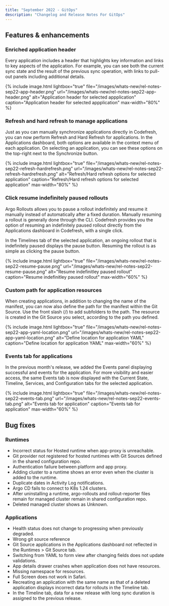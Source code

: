 ```yaml
---
title: "September 2022 - GitOps"
description: "Changelog and Release Notes For GitOps"
---
```


## Features & enhancements

### Enriched application header

Every application includes a header that highlights key information and links to key aspects of the application. For example, you can see both the current sync state and the result of the previous sync operation, with links to pull-out panels including additional details.

{% include
 image.html
 lightbox="true"
 file="/images/whats-new/rel-notes-sep22-app-header.png"
 url="/images/whats-new/rel-notes-sep22-app-header.png"
 alt="Application header for selected appplication"
 caption="Application header for selected appplication"
    max-width="80%"
%}

### Refresh and hard refresh to manage applications

Just as you can manually synchronize applications directly in Codefresh, you can now perform Refresh and Hard Refresh for applications.
In the Applications dashboard, both options are available in the context menu of each application. On selecting an application, you can see these options on the top-right next to the Synchronize button.

{% include
 image.html
 lightbox="true"
 file="/images/whats-new/rel-notes-sep22-refresh-hardrefresh.png"
 url="/images/whats-new/rel-notes-sep22-refresh-hardrefresh.png"
 alt="Refresh/Hard refresh options for selected application"
 caption="Refresh/Hard refresh options for selected application"
    max-width="80%"
%}

### Click resume indefinitely paused rollouts

Argo Rollouts allows you to pause a rollout indefinitely and resume it manually instead of automatically after a fixed duration. Manually resuming a rollout is generally done through the CLI.
Codefresh provides you the option of resuming an indefinitely paused rollout directly from the Applications dashboard in Codefresh, with a single click.

In the Timelines tab of the selected application, an ongoing rollout that is indefinitely paused displays the pause button. Resuming the rollout is as simple as clicking the pause button.

{% include
 image.html
 lightbox="true"
 file="/images/whats-new/rel-notes-sep22-resume-pause.png"
 url="/images/whats-new/rel-notes-sep22-resume-pause.png"
 alt="Resume indefinitley paused rollout"
 caption="Resume indefinitley paused rollout"
    max-width="60%"
%}

### Custom path for application resources

When creating applications, in addition to changing the name of the manifest, you can now also define the path for the manifest within the Git Source. Use the front slash (/) to add subfolders to the path. The resource is created in the Git Source you select, according to the path you defined.

{% include
 image.html
 lightbox="true"
 file="/images/whats-new/rel-notes-sep22-app-yaml-location.png"
 url="/images/whats-new/rel-notes-sep22-app-yaml-location.png"
 alt="Define location for application YAML"
 caption="Define location for application YAML"
    max-width="60%"
%}

### Events tab for applications

In the previous month's release, we added the Events panel displaying successful and events for the application.
For more visibility and easier access, the same Events tab is now displayed with the Current State, Timeline, Services, and Configuration tabs for the selected application.

{% include
 image.html
 lightbox="true"
 file="/images/whats-new/rel-notes-sep22-events-tab.png"
 url="/images/whats-new/rel-notes-sep22-events-tab.png"
 alt="Events tab for application"
 caption="Events tab for application"
    max-width="60%"
%}

## Bug fixes

### Runtimes

* Incorrect status for Hosted runtime when app-proxy is unreachable.
* Git provider not registered for hosted runtimes with Git Sources defined in the shared configuration repo.
* Authentication failure between platform and app proxy.
* Adding cluster to a runtime shows an error even when the cluster is added to the runtime.
* Duplicate dates in Activity Log notifications.
* Argo CD fails to connect to K8s 1.24 clusters.
* After uninstalling a runtime, argo-rollouts and rollout-reporter files remain for managed cluster remain in shared configuration repo.
* Deleted managed cluster shows as Unknown.

### Applications

* Health status does not change to progressing when previously degraded.
* Wrong git source reference
* Git Source applications in the Applications dashboard not reflected in the Runtimes > Git Source tab.
* Switching from YAML to form view after changing fields does not update validations.
* App details drawer crashes when application does not have resources.
* Missing namespace for resources.
* Full Screen does not work in Safari.
* Recreating an application with the same name as that of a deleted application displays incorrect data for rollouts in the Timeline tab.
* In the Timeline tab, data for a new release with long sync duration is assigned to the previous release.
